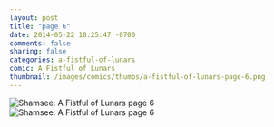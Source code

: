 ```yaml
---
layout: post
title: "page 6"
date: 2014-05-22 18:25:47 -0700
comments: false
sharing: false
categories: a-fistful-of-lunars
comic: A Fistful of Lunars
thumbnail: /images/comics/thumbs/a-fistful-of-lunars-page-6.png
---
```


<img title ="Shamsee: A Fistful of Lunars page 6" alt="Shamsee: A Fistful of Lunars page 6" data-interchange="[/images/comics/a-fistful-of-lunars-page-6.png, (default)], [/images/comics/small/a-fistful-of-lunars-page-6.png, (small)]">
<noscript><img title ="Shamsee: A Fistful of Lunars page 6" alt="Shamsee: A Fistful of Lunars page 6" src="/images/comics/a-fistful-of-lunars-page-6.png"></noscript>